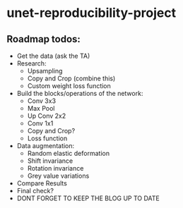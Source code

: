 # unet-reproducibility-project

## Roadmap todos:
- Get the data (ask the TA) 
- Research: 
  - Upsampling
  - Copy and Crop (combine this)
  - Custom weight loss function
- Build the blocks/operations of the network:
  - Conv 3x3
  - Max Pool
  - Up Conv 2x2
  - Conv 1x1
  - Copy and Crop? 
  - Loss function
- Data augmentation:
  - Random elastic deformation
  - Shift invariance
  - Rotation invariance
  - Grey value variations
- Compare Results
- Final check?
- DONT FORGET TO KEEP THE BLOG UP TO DATE
